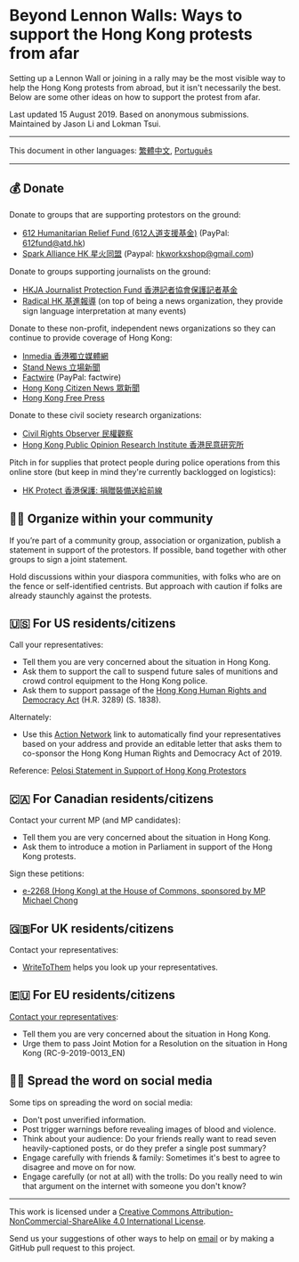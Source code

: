 # Beyond Lennon Walls: Ways to support the Hong Kong protests from afar

Setting up a Lennon Wall or joining in a rally may be the most visible way to help the Hong Kong protests from abroad, but it isn't necessarily the best. Below are some other ideas on how to support the protest from afar.

Last updated 15 August 2019. Based on anonymous submissions. Maintained by Jason Li and Lokman Tsui.

---

This document in other languages: [繁體中文](README-繁體中文.md), [Português](README-Portugues.md)

---

## 💰 Donate

Donate to groups that are supporting protestors on the ground:

- [612 Humanitarian Relief Fund (612人道支援基金)](https://www.facebook.com/612Fund/) (PayPal: 612fund@atd.hk)
- [Spark Alliance HK 星火同盟](https://www.facebook.com/sparkalliancehk/posts/2042900022663786) (Paypal: hkworkxshop@gmail.com)

Donate to groups supporting journalists on the ground:

- [HKJA Journalist Protection Fund 香港記者協會保護記者基金](https://gogetfunding.com/hkjaraisefund/)
- [Radical HK 基進報導](https://radicalhk.com/about/donation/) (on top of being a news organization, they provide sign language interpretation at many events)

Donate to these non-profit, independent news organizations so they can continue to provide coverage of Hong Kong:

- [Inmedia 香港獨立媒體網](http://www.inmediahk.net/donate) 
- [Stand News 立場新聞](https://mystand.thestandnews.com/) 
- [Factwire](https://www.factwire.org/backus/) (PayPal: factwire)
- [Hong Kong Citizen News 眾新聞](https://www.hkcnews.com/aboutus/)
- [Hong Kong Free Press](https://www.hongkongfp.com/support-hkfp/)

Donate to these civil society research organizations:

- [Civil Rights Observer 民權觀察](https://www.hkcro.org/fundraising/)
- [Hong Kong Public Opinion Research Institute 香港民意研究所](https://www.pori.hk/donation) 

Pitch in for supplies that protect people during police operations from this online store (but keep in mind they're currently backlogged on logistics):

- [HK Protect 香港保護: 捐贈裝備送給前線](https://hkprotect.org/shop/%e4%bf%9d%e8%ad%b7%e8%a3%9d%e5%82%99/%e6%8d%90%e8%b4%88%e8%a3%9d%e5%82%99%e9%80%81%e7%b5%a6%e5%89%8d%e7%b7%9a/)

## 🧓🏻 Organize within your community

If you’re part of a community group, association or organization, publish a statement in support of the protestors. If possible, band together with other groups to sign a joint statement.

Hold discussions within your diaspora communities, with folks who are on the fence or self-identified centrists. But approach with caution if folks are already staunchly against the protests.

## 🇺🇸 For US residents/citizens

Call your representatives:

- Tell them you are very concerned about the situation in Hong Kong.
- Ask them to support the call to suspend future sales of munitions and crowd control equipment to the Hong Kong police.
- Ask them to support passage of the [Hong Kong Human Rights and Democracy Act](https://www.rubio.senate.gov/public/_cache/files/7030f464-ac78-4af9-a5d1-55151ca3b6f8/C89816EECDFDE0D75FB8EC98DDEC4803.mdm19812.pdf) (H.R. 3289) (S. 1838).

Alternately:

- Use this [Action Network](https://actionnetwork.org/letters/co-sponsor-hong-kong-human-rights-and-democracy-act-of-2019) link to automatically find your representatives based on your address and provide an editable letter that asks them to co-sponsor the Hong Kong Human Rights and Democracy Act of 2019.

Reference: [Pelosi Statement in Support of Hong Kong Protestors](https://www.speaker.gov/newsroom/8519-3/)

## 🇨🇦 For Canadian residents/citizens

Contact your current MP (and MP candidates):

- Tell them you are very concerned about the situation in Hong Kong.
- Ask them to introduce a motion in Parliament in support of the Hong Kong protests.

Sign these petitions:

- [e-2268 (Hong Kong) at the House of Commons, sponsored by MP Michael Chong](https://petitions.ourcommons.ca/en/Petition/Details?Petition=e-2268)

## 🇬🇧For UK residents/citizens

Contact your representatives:

- [WriteToThem](https://www.writetothem.com/) helps you look up your representatives.

## 🇪🇺 For EU residents/citizens

[Contact your representatives](http://www.europarl.europa.eu/meps/en/search/advanced):

- Tell them you are very concerned about the situation in Hong Kong.
- Urge them to pass Joint Motion for a Resolution on the situation in Hong Kong (RC-9-2019-0013_EN)

## 🤳🏼 Spread the word on social media

Some tips on spreading the word on social media:

- Don't post unverified information.
- Post trigger warnings before revealing images of blood and violence.
- Think about your audience: Do your friends really want to read seven heavily-captioned posts, or do they prefer a single post summary?
- Engage carefully with friends & family: Sometimes it's best to agree to disagree and move on for now.
- Engage carefully (or not at all) with the trolls: Do you really need to win that argument on the internet with someone you don't know?

---

This work is licensed under a [Creative Commons Attribution-NonCommercial-ShareAlike 4.0 International License](http://creativecommons.org/licenses/by-nc-sa/4.0/).

Send us your suggestions of other ways to help on [email](mailto:hi@hongkonggong.com) or by making a GitHub pull request to this project.
